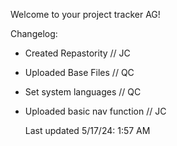 Welcome to your project tracker AG!

Changelog:
- Created Repastority // JC
- Uploaded Base Files // QC
- Set system languages // QC
- Uploaded basic nav function // JC

  Last updated 5/17/24: 1:57 AM 
